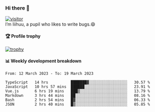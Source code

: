 ### Hi there 👋
[![visitor](https://visitor-badge.glitch.me/badge?page_id=liihuu&right_color=blue)](https://github.com/liihuu)<br>
I’m liihuu, a pupil who likes to write bugs.😄


#### 🏆 Profile trophy
[![trophy](https://github-profile-trophy.vercel.app?username=liihuu&margin-w=16&margin-h=16&rank=-C,-B)](https://github.com/liihuu)


#### 📊 Weekly development breakdown
<!--START_SECTION:waka-->

```text
From: 12 March 2023 - To: 19 March 2023

TypeScript   14 hrs          ███████▓░░░░░░░░░░░░░░░░░   30.57 %
JavaScript   10 hrs 57 mins  ██████░░░░░░░░░░░░░░░░░░░   23.91 %
Vue.js       6 hrs 19 mins   ███▒░░░░░░░░░░░░░░░░░░░░░   13.79 %
Markdown     3 hrs 44 mins   ██░░░░░░░░░░░░░░░░░░░░░░░   08.16 %
Bash         2 hrs 54 mins   █▓░░░░░░░░░░░░░░░░░░░░░░░   06.33 %
JSON         2 hrs 40 mins   █▒░░░░░░░░░░░░░░░░░░░░░░░   05.85 %
```

<!--END_SECTION:waka-->

<!--
**liihuu/liihuu** is a ✨ _special_ ✨ repository because its `README.md` (this file) appears on your GitHub profile.

Here are some ideas to get you started:

- 🔭 I’m currently working on ...
- 🌱 I’m currently learning ...
- 👯 I’m looking to collaborate on ...
- 🤔 I’m looking for help with ...
- 💬 Ask me about ...
- 📫 How to reach me: ...
- 😄 Pronouns: ...
- ⚡ Fun fact: ...
-->
